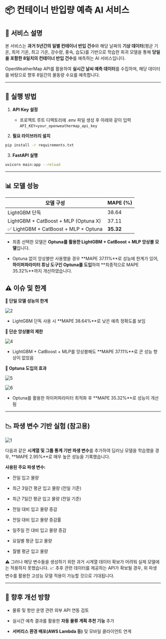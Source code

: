 # 📦 컨테이너 반입량 예측 AI 서비스

## 📝 서비스 설명
본 서비스는 **과거 5년간의 일별 컨테이너 반입 건수**와 해당 날짜의 **기상 데이터**(평균 기온, 최저 기온, 최고 기온, 강수량, 풍속, 습도)를 기반으로 학습한 회귀 모델을 통해 **당일을 포함한 8일치의 컨테이너 반입 건수**를 예측하는 AI 서비스입니다.

OpenWeatherMap API를 활용하여 **실시간 날씨 예측 데이터**를 수집하며, 해당 데이터를 바탕으로 향후 8일간의 물동량 수요를 예측합니다.

---

## 🚀 실행 방법

1. **API Key 설정**

    - 프로젝트 루트 디렉토리에 .env 파일 생성 후 아래와 같이 입력
`API_KEY=your_openweathermap_api_key`

2. **필요 라이브러리 설치**

```bash
pip install -r requirements.txt
```

3. **FastAPI 실행**

```bash
uvicorn main:app --reload
```

---

## 📊 모델 성능

| 모델 구성                                | MAPE (%)  |
| ------------------------------------ | --------- |
| LightGBM 단독                          | 38.64     |
| LightGBM + CatBoost + MLP (Optuna X) | 37.11     |
| ✅ LightGBM + CatBoost + MLP + Optuna | **35.32** |

- 최종 선택한 모델은 **Optuna를 활용한 LightGBM + CatBoost + MLP 앙상블 모델**입니다.

- Optuna 없이 앙상블만 사용했을 경우 **MAPE 37.11%**로 성능에 한계가 있어, **하이퍼파라미터 튜닝 도구인 Optuna를 도입**하여 **최종적으로 MAPE 35.32%**까지 개선하였습니다.

## ⚠️ 이슈 및 한계

**🔸 단일 모델 성능의 한계**

![2](https://i.ibb.co/yBmqcqmW/2.png)

- LightGBM 단독 사용 시 **MAPE 38.64%**로 낮은 예측 정확도를 보임

**🔸 단순 앙상블의 제한**

![4](https://i.ibb.co/yFvYK8dy/4.png)

- LightGBM + CatBoost + MLP를 앙상블해도 **MAPE 37.11%**로 큰 성능 향상이 없었음

**🔸 Optuna 도입의 효과**

![5](https://i.ibb.co/RTnNQ8XN/5.png)

![6](https://i.ibb.co/60VkC6Dn/6.png)

- Optuna를 활용한 하이퍼파라미터 최적화 후 **MAPE 35.32%**로 성능이 개선됨

---

## 📉 파생 변수 기반 실험 (참고용)

![1](https://i.ibb.co/27qtZvkV/1.png)

다음과 같은 **시계열 및 그룹 통계 기반 파생 변수**를 추가하여 딥러닝 모델을 학습했을 경우, **MAPE 2.95%**로 매우 높은 성능을 기록했습니다.

**사용된 주요 파생 변수:**

- 전일 입고 물량

- 최근 3일간 평균 입고 물량 (전일 기준)

- 최근 7일간 평균 입고 물량 (전일 기준)

- 전일 대비 입고 물량 증감

- 전일 대비 입고 물량 증감률

- 일주일 전 대비 입고 물량 증감

- 요일별 평균 입고 물량

- 월별 평균 입고 물량

⚠️ 그러나 해당 변수들을 생성하기 위한 과거 시계열 데이터 확보가 어려워 실제 모델에는 적용하지 못했습니다.
📈 추후 관련 데이터를 제공하는 API가 확보될 경우, 위 파생 변수를 활용한 고성능 모델 적용이 가능할 것으로 기대됩니다.

---

## 📮 향후 개선 방향

- 물류 및 항만 운영 관련 외부 API 연동 검토

- 실시간 예측 결과를 활용한 **자동 물류 계획 추천 기능** 추가

- **서버리스 환경 배포(AWS Lambda 등)** 및 모바일 클라이언트 연계